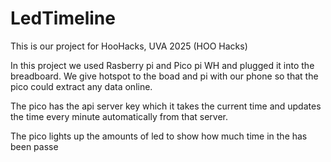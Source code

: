 # LedTimeline

This is our project for HooHacks, UVA 2025 (HOO Hacks)

In this project we used Rasberry pi and Pico pi WH and plugged it into the breadboard. We give hotspot to the boad and pi with our phone so that the pico could extract any data online.

The pico has the api server key which it takes the current time and updates the time every minute automatically from that server. 

The pico lights up the amounts of led to show how much time in the has been passe
